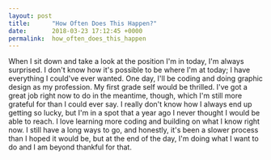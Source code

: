 ```yaml
---
layout: post
title:      "How Often Does This Happen?"
date:       2018-03-23 17:12:45 +0000
permalink:  how_often_does_this_happen
---
```



When I sit down and take a look at the position I'm in today, I'm always surprised. I don't know how it's possible to be where I'm at today; I have everything I could've ever wanted. One day, I'll be coding and doing graphic design as my profession. My first grade self would be thrilled. I've got a great job right now to do in the meantime, though, which I'm still more grateful for than I could ever say. I really don't know how I always end up getting so lucky, but I'm in a spot that a year ago I never thought I would be able to reach. I love learning more coding and building on what I know right now. I still have a long ways to go, and honestly, it's been a slower process than I hoped it would be, but at the end of the day, I'm doing what I want to do and I am beyond thankful for that.
